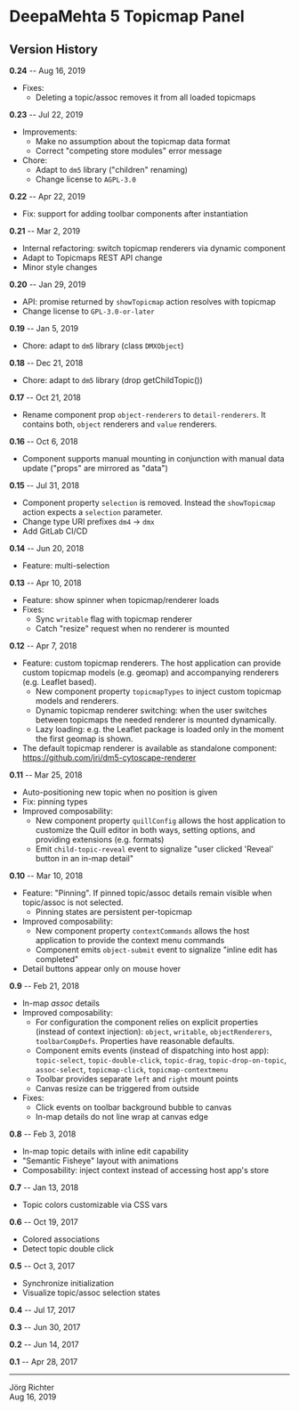 # DeepaMehta 5 Topicmap Panel

## Version History

**0.24** -- Aug 16, 2019

* Fixes:
    * Deleting a topic/assoc removes it from all loaded topicmaps

**0.23** -- Jul 22, 2019

* Improvements:
    * Make no assumption about the topicmap data format
    * Correct "competing store modules" error message
* Chore:
    * Adapt to `dm5` library ("children" renaming)
    * Change license to `AGPL-3.0`

**0.22** -- Apr 22, 2019

* Fix: support for adding toolbar components after instantiation

**0.21** -- Mar 2, 2019

* Internal refactoring: switch topicmap renderers via dynamic component
* Adapt to Topicmaps REST API change
* Minor style changes

**0.20** -- Jan 29, 2019

* API: promise returned by `showTopicmap` action resolves with topicmap
* Change license to `GPL-3.0-or-later`

**0.19** -- Jan 5, 2019

* Chore: adapt to `dm5` library (class `DMXObject`)

**0.18** -- Dec 21, 2018

* Chore: adapt to `dm5` library (drop getChildTopic())

**0.17** -- Oct 21, 2018

* Rename component prop `object-renderers` to `detail-renderers`. It contains both, `object` renderers and `value` renderers.

**0.16** -- Oct 6, 2018

* Component supports manual mounting in conjunction with manual data update ("props" are mirrored as "data")

**0.15** -- Jul 31, 2018

* Component property `selection` is removed.
  Instead the `showTopicmap` action expects a `selection` parameter.
* Change type URI prefixes `dm4` -> `dmx`
* Add GitLab CI/CD

**0.14** -- Jun 20, 2018

* Feature: multi-selection

**0.13** -- Apr 10, 2018

* Feature: show spinner when topicmap/renderer loads
* Fixes:
    * Sync `writable` flag with topicmap renderer
    * Catch "resize" request when no renderer is mounted

**0.12** -- Apr 7, 2018

* Feature: custom topicmap renderers. The host application can provide custom topicmap models (e.g. geomap) and accompanying renderers (e.g. Leaflet based).
    * New component property `topicmapTypes` to inject custom topicmap models and renderers.
    * Dynamic topicmap renderer switching: when the user switches between topicmaps the needed renderer is mounted dynamically.
    * Lazy loading: e.g. the Leaflet package is loaded only in the moment the first geomap is shown.
* The default topicmap renderer is available as standalone component:
  https://github.com/jri/dm5-cytoscape-renderer

**0.11** -- Mar 25, 2018

* Auto-positioning new topic when no position is given
* Fix: pinning types
* Improved composability:
    * New component property `quillConfig` allows the host application to customize the Quill editor in both ways, setting options, and providing extensions (e.g. formats)
    * Emit `child-topic-reveal` event to signalize "user clicked 'Reveal' button in an in-map detail"

**0.10** -- Mar 10, 2018

* Feature: "Pinning". If pinned topic/assoc details remain visible when topic/assoc is not selected.
    * Pinning states are persistent per-topicmap
* Improved composability:
    * New component property `contextCommands` allows the host application to provide the context menu commands
    * Component emits `object-submit` event to signalize "inline edit has completed"
* Detail buttons appear only on mouse hover

**0.9** -- Feb 21, 2018

* In-map *assoc* details
* Improved composability:
    * For configuration the component relies on explicit properties (instead of context injection): `object`, `writable`, `objectRenderers`, `toolbarCompDefs`. Properties have reasonable defaults.
    * Component emits events (instead of dispatching into host app): `topic-select`, `topic-double-click`, `topic-drag`, `topic-drop-on-topic`, `assoc-select`, `topicmap-click`, `topicmap-contextmenu`
    * Toolbar provides separate `left` and `right` mount points
    * Canvas resize can be triggered from outside
* Fixes:
    * Click events on toolbar background bubble to canvas
    * In-map details do not line wrap at canvas edge

**0.8** -- Feb 3, 2018

* In-map topic details with inline edit capability
* "Semantic Fisheye" layout with animations
* Composability: inject context instead of accessing host app's store

**0.7** -- Jan 13, 2018

* Topic colors customizable via CSS vars

**0.6** -- Oct 19, 2017

* Colored associations
* Detect topic double click

**0.5** -- Oct 3, 2017

* Synchronize initialization
* Visualize topic/assoc selection states

**0.4** -- Jul 17, 2017

**0.3** -- Jun 30, 2017

**0.2** -- Jun 14, 2017

**0.1** -- Apr 28, 2017

------------
Jörg Richter  
Aug 16, 2019
